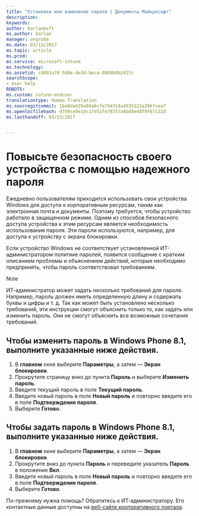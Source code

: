 ```yaml
---
title: "Установка или изменение пароля | Документы Майкрософт"
description: 
keywords: 
author: barlanmsft
ms.author: barlan
manager: angrobe
ms.date: 03/13/2017
ms.topic: article
ms.prod: 
ms.service: microsoft-intune
ms.technology: 
ms.assetid: c4801a78-580e-4e3d-beca-0b09b9b2437c
searchScope:
- User help
ROBOTS: 
ms.custom: intune-enduser
translationtype: Human Translation
ms.sourcegitcommit: 1ba0dab35e0da6cfe744314a4935221a206fcea7
ms.openlocfilehash: d7d9ce0e1dc17dfafe78757a4bd8e48f9f67132d
ms.lasthandoff: 03/13/2017


---
```


# <a name="make-your-device-safer-with-the-right-password"></a>Повысьте безопасность своего устройства с помощью надежного пароля

Ежедневно пользователям приходится использовать свои устройства Windows для доступа к корпоративным ресурсам, таким как электронная почта и документы. Поэтому требуется, чтобы устройство работало в защищенном режиме. Одним из способов безопасного доступа устройства к этим ресурсам является необходимость использования пароля. Эти пароли используются, например, для доступа к устройству с экрана блокировки.

Если устройство Windows не соответствует установленной ИТ-администратором политике паролей, появится сообщение с кратким описанием проблемы и объяснением действий, которые необходимо предпринять, чтобы пароль соответствовал требованиям.

> [!Note]
> ИТ-администратор может задать несколько требований для пароля. Например, пароль должен иметь определенную длину и содержать буквы и цифры и т. д. Так как может быть установлено несколько требований, эти инструкции смогут объяснить только то, как задать или изменить пароль. Они не смогут объяснить все возможные сочетания требований.

## <a name="to-change-your-password-on-windows-phone-81"></a>Чтобы изменить пароль в Windows Phone 8.1, выполните указанные ниже действия.

1. В **главном** окне выберите **Параметры**, а затем — **Экран блокировки**.
2. Прокрутите страницу вниз до пункта **Пароль** и выберите **Изменить пароль**.
3. Введите текущий пароль в поле **Текущий пароль**.
4. Введите новый пароль в поле **Новый пароль** и повторно введите его в поле **Подтверждение пароля**.
4. Выберите **Готово**.

## <a name="to-set-your-password-on-windows-phone-81"></a>Чтобы задать пароль в Windows Phone 8.1, выполните указанные ниже действия.

1. В **главном** окне выберите **Параметры**, а затем — **Экран блокировки**.
2. Прокрутите вниз до пункта **Пароль** и переведите указатель **Пароль** в положение **Вкл**.
3. Введите новый пароль в поле **Новый пароль** и повторно введите его в поле **Подтверждение пароля**.
4. Выберите **Готово**.

По-прежнему нужна помощь? Обратитесь к ИТ-администратору. Его контактные данные доступны на [веб-сайте корпоративного портала](http://portal.manage.microsoft.com).

